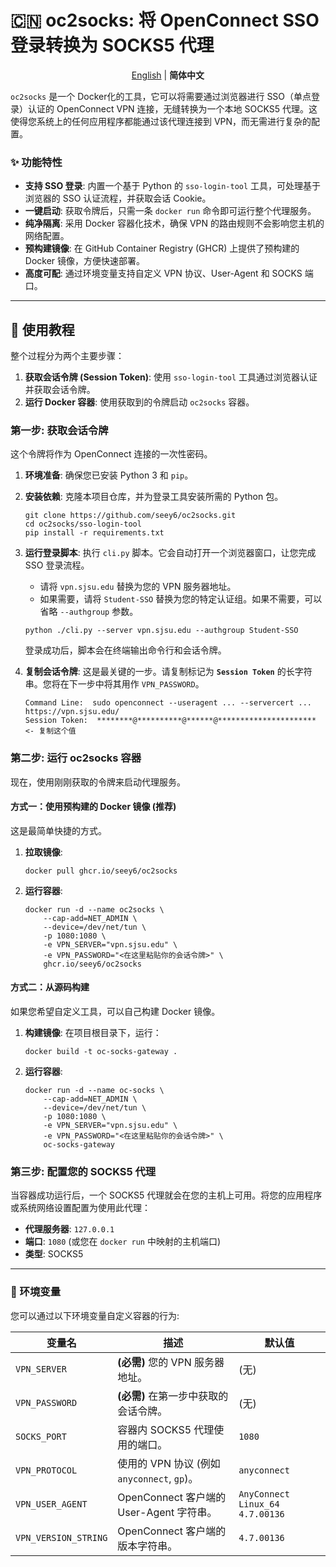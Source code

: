 # 🇨🇳 oc2socks: 将 OpenConnect SSO 登录转换为 SOCKS5 代理

<p align="center">
<a href="https://github.com/Seey6/oc2socks/blob/main/readme.md">English</a> | <b>简体中文</b>
</p>

`oc2socks` 是一个 Docker化的工具，它可以将需要通过浏览器进行 SSO（单点登录）认证的 OpenConnect VPN 连接，无缝转换为一个本地 SOCKS5 代理。这使得您系统上的任何应用程序都能通过该代理连接到 VPN，而无需进行复杂的配置。

### ✨ 功能特性

  * **支持 SSO 登录**: 内置一个基于 Python 的 `sso-login-tool` 工具，可处理基于浏览器的 SSO 认证流程，并获取会话 Cookie。
  * **一键启动**: 获取令牌后，只需一条 `docker run` 命令即可运行整个代理服务。
  * **纯净隔离**: 采用 Docker 容器化技术，确保 VPN 的路由规则不会影响您主机的网络配置。
  * **预构建镜像**: 在 GitHub Container Registry (GHCR) 上提供了预构建的 Docker 镜像，方便快速部署。
  * **高度可配**: 通过环境变量支持自定义 VPN 协议、User-Agent 和 SOCKS 端口。

-----

## 🚀 使用教程

整个过程分为两个主要步骤：

1.  **获取会话令牌 (Session Token)**: 使用 `sso-login-tool` 工具通过浏览器认证并获取会话令牌。
2.  **运行 Docker 容器**: 使用获取到的令牌启动 `oc2socks` 容器。

### 第一步: 获取会话令牌

这个令牌将作为 OpenConnect 连接的一次性密码。

1.  **环境准备**: 确保您已安装 Python 3 和 `pip`。

2.  **安装依赖**: 克隆本项目仓库，并为登录工具安装所需的 Python 包。

    ```shell
    git clone https://github.com/seey6/oc2socks.git
    cd oc2socks/sso-login-tool
    pip install -r requirements.txt
    ```

3.  **运行登录脚本**: 执行 `cli.py` 脚本。它会自动打开一个浏览器窗口，让您完成 SSO 登录流程。

      * 请将 `vpn.sjsu.edu` 替换为您的 VPN 服务器地址。
      * 如果需要，请将 `Student-SSO` 替换为您的特定认证组。如果不需要，可以省略 `--authgroup` 参数。

    <!-- end list -->

    ```shell
    python ./cli.py --server vpn.sjsu.edu --authgroup Student-SSO
    ```

    登录成功后，脚本会在终端输出命令行和会话令牌。

4.  **复制会话令牌**: 这是最关键的一步。请复制标记为 **`Session Token`** 的长字符串。您将在下一步中将其用作 `VPN_PASSWORD`。

    ```text
    Command Line:  sudo openconnect --useragent ... --servercert ... https://vpn.sjsu.edu/
    Session Token:  ********@**********@******@********************** <- 复制这个值
    ```

### 第二步: 运行 oc2socks 容器

现在，使用刚刚获取的令牌来启动代理服务。

#### 方式一：使用预构建的 Docker 镜像 (推荐)

这是最简单快捷的方式。

1.  **拉取镜像**:

    ```shell
    docker pull ghcr.io/seey6/oc2socks
    ```

2.  **运行容器**:

    ```shell
    docker run -d --name oc2socks \
        --cap-add=NET_ADMIN \
        --device=/dev/net/tun \
        -p 1080:1080 \
        -e VPN_SERVER="vpn.sjsu.edu" \
        -e VPN_PASSWORD="<在这里粘贴你的会话令牌>" \
        ghcr.io/seey6/oc2socks
    ```

#### 方式二：从源码构建

如果您希望自定义工具，可以自己构建 Docker 镜像。

1.  **构建镜像**: 在项目根目录下，运行：

    ```shell
    docker build -t oc-socks-gateway .
    ```

2.  **运行容器**:

    ```shell
    docker run -d --name oc-socks \
        --cap-add=NET_ADMIN \
        --device=/dev/net/tun \
        -p 1080:1080 \
        -e VPN_SERVER="vpn.sjsu.edu" \
        -e VPN_PASSWORD="<在这里粘贴你的会话令牌>" \
        oc-socks-gateway
    ```

### 第三步: 配置您的 SOCKS5 代理

当容器成功运行后，一个 SOCKS5 代理就会在您的主机上可用。将您的应用程序或系统网络设置配置为使用此代理：

  * **代理服务器**: `127.0.0.1`
  * **端口**: `1080` (或您在 `docker run` 中映射的主机端口)
  * **类型**: SOCKS5

-----

### 🔧 环境变量

您可以通过以下环境变量自定义容器的行为:

| 变量名               | 描述                                           | 默认值                        |
| -------------------- | ---------------------------------------------- | ----------------------------- |
| `VPN_SERVER`         | **(必需)** 您的 VPN 服务器地址。               | (无)                          |
| `VPN_PASSWORD`       | **(必需)** 在第一步中获取的会话令牌。          | (无)                          |
| `SOCKS_PORT`         | 容器内 SOCKS5 代理使用的端口。                 | `1080`                        |
| `VPN_PROTOCOL`       | 使用的 VPN 协议 (例如 `anyconnect`, `gp`)。    | `anyconnect`                  |
| `VPN_USER_AGENT`     | OpenConnect 客户端的 User-Agent 字符串。       | `AnyConnect Linux_64 4.7.00136` |
| `VPN_VERSION_STRING` | OpenConnect 客户端的版本字符串。               | `4.7.00136`                   |